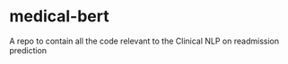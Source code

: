 # medical-bert
A repo to contain all the code relevant to the Clinical NLP on readmission prediction
